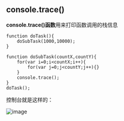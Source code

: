 ## console.trace()

**console.trace()函数**用来打印函数调用的栈信息

    function doTask(){
        doSubTask(1000,10000);
    }
 
    function doSubTask(countX,countY){
        for(var i=0;i<countX;i++){
            for(var j=0;j<countY;j++){} 
        }
        console.trace();
    }
    doTask();
    
控制台就是这样的：

![image](http://files.jb51.net/file_images/article/201412/20141229102759864.png?2014112910288)